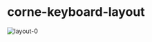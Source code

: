 # corne-keyboard-layout

![layout-0](https://github.com/devpew/corne-keyboard-layout/blob/main/0-layout.png)
